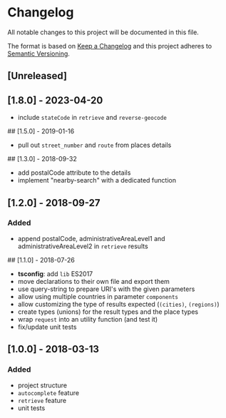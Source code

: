 # Changelog
All notable changes to this project will be documented in this file.

The format is based on [Keep a Changelog](http://keepachangelog.com/en/1.0.0/)
and this project adheres to [Semantic Versioning](http://semver.org/spec/v2.0.0.html).

## [Unreleased]

## [1.8.0] - 2023-04-20

- include `stateCode` in `retrieve` and `reverse-geocode`

## [1.5.0] - 2019-01-16

- pull out `street_number` and `route` from places details


## [1.3.0] - 2018-09-32

- add postalCode attribute to the details
- implement "nearby-search" with a dedicated function

## [1.2.0] - 2018-09-27

### Added

- append postalCode, administrativeAreaLevel1 and administrativeAreaLevel2 in `retrieve` results

## [1.1.0] - 2018-07-26

- **tsconfig**: add `lib` ES2017
- move declarations to their own file and export them
- use query-string to prepare URI's with the given parameters
- allow using multiple countries in parameter `components`
- allow customizing the type of results expected (`(cities)`, `(regions)`)
- create types (unions) for the result types and the place types
- wrap `request` into an utility function (and test it)
- fix/update unit tests

## [1.0.0] - 2018-03-13

### Added

- project structure
- `autocomplete` feature
- `retrieve` feature
- unit tests
